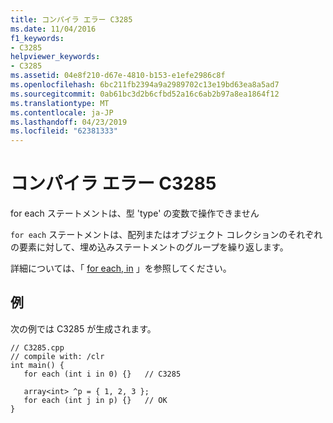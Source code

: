 ```yaml
---
title: コンパイラ エラー C3285
ms.date: 11/04/2016
f1_keywords:
- C3285
helpviewer_keywords:
- C3285
ms.assetid: 04e8f210-d67e-4810-b153-e1efe2986c8f
ms.openlocfilehash: 6bc211fb2394a9a2989702c13e19bd63ea8a5ad7
ms.sourcegitcommit: 0ab61bc3d2b6cfbd52a16c6ab2b97a8ea1864f12
ms.translationtype: MT
ms.contentlocale: ja-JP
ms.lasthandoff: 04/23/2019
ms.locfileid: "62381333"
---
```

# <a name="compiler-error-c3285"></a>コンパイラ エラー C3285

for each ステートメントは、型 'type' の変数で操作できません

`for each` ステートメントは、配列またはオブジェクト コレクションのそれぞれの要素に対して、埋め込みステートメントのグループを繰り返します。

詳細については、「 [for each, in](../../dotnet/for-each-in.md) 」を参照してください。

## <a name="example"></a>例

次の例では C3285 が生成されます。

```
// C3285.cpp
// compile with: /clr
int main() {
   for each (int i in 0) {}   // C3285

   array<int> ^p = { 1, 2, 3 };
   for each (int j in p) {}   // OK
}
```
